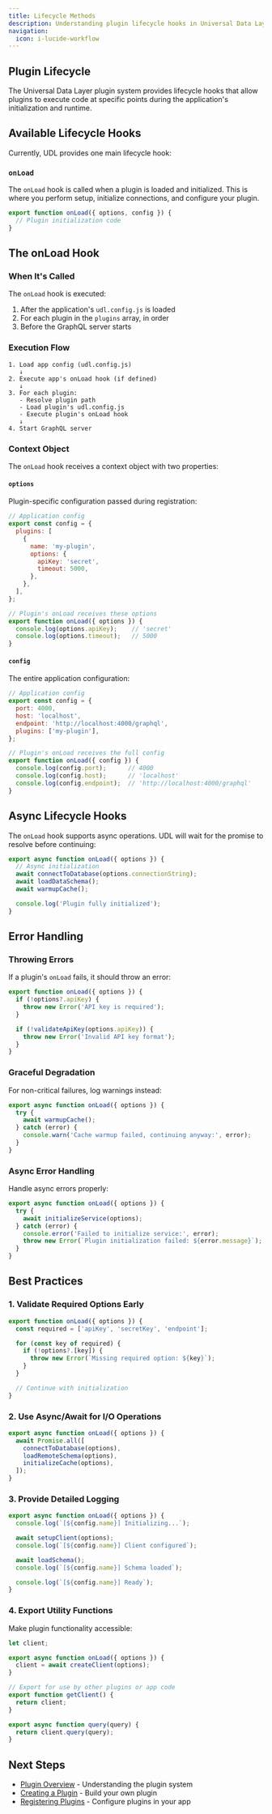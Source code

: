 ```yaml
---
title: Lifecycle Methods
description: Understanding plugin lifecycle hooks in Universal Data Layer
navigation:
  icon: i-lucide-workflow
---
```


## Plugin Lifecycle

The Universal Data Layer plugin system provides lifecycle hooks that allow plugins to execute code at specific points during the application's initialization and runtime.

## Available Lifecycle Hooks

Currently, UDL provides one main lifecycle hook:

### `onLoad`

The `onLoad` hook is called when a plugin is loaded and initialized. This is where you perform setup, initialize connections, and configure your plugin.

```javascript
export function onLoad({ options, config }) {
  // Plugin initialization code
}
```

## The onLoad Hook

### When It's Called

The `onLoad` hook is executed:

1. After the application's `udl.config.js` is loaded
2. For each plugin in the `plugins` array, in order
3. Before the GraphQL server starts

### Execution Flow

```
1. Load app config (udl.config.js)
   ↓
2. Execute app's onLoad hook (if defined)
   ↓
3. For each plugin:
   - Resolve plugin path
   - Load plugin's udl.config.js
   - Execute plugin's onLoad hook
   ↓
4. Start GraphQL server
```

### Context Object

The `onLoad` hook receives a context object with two properties:

#### `options`

Plugin-specific configuration passed during registration:

```javascript
// Application config
export const config = {
  plugins: [
    {
      name: 'my-plugin',
      options: {
        apiKey: 'secret',
        timeout: 5000,
      },
    },
  ],
};

// Plugin's onLoad receives these options
export function onLoad({ options }) {
  console.log(options.apiKey);    // 'secret'
  console.log(options.timeout);   // 5000
}
```

#### `config`

The entire application configuration:

```javascript
// Application config
export const config = {
  port: 4000,
  host: 'localhost',
  endpoint: 'http://localhost:4000/graphql',
  plugins: ['my-plugin'],
};

// Plugin's onLoad receives the full config
export function onLoad({ config }) {
  console.log(config.port);      // 4000
  console.log(config.host);      // 'localhost'
  console.log(config.endpoint);  // 'http://localhost:4000/graphql'
}
```

## Async Lifecycle Hooks

The `onLoad` hook supports async operations. UDL will wait for the promise to resolve before continuing:

```javascript
export async function onLoad({ options }) {
  // Async initialization
  await connectToDatabase(options.connectionString);
  await loadDataSchema();
  await warmupCache();

  console.log('Plugin fully initialized');
}
```

## Error Handling

### Throwing Errors

If a plugin's `onLoad` fails, it should throw an error:

```javascript
export function onLoad({ options }) {
  if (!options?.apiKey) {
    throw new Error('API key is required');
  }

  if (!validateApiKey(options.apiKey)) {
    throw new Error('Invalid API key format');
  }
}
```

### Graceful Degradation

For non-critical failures, log warnings instead:

```javascript
export async function onLoad({ options }) {
  try {
    await warmupCache();
  } catch (error) {
    console.warn('Cache warmup failed, continuing anyway:', error);
  }
}
```

### Async Error Handling

Handle async errors properly:

```javascript
export async function onLoad({ options }) {
  try {
    await initializeService(options);
  } catch (error) {
    console.error('Failed to initialize service:', error);
    throw new Error(`Plugin initialization failed: ${error.message}`);
  }
}
```

## Best Practices

### 1. Validate Required Options Early

```javascript
export function onLoad({ options }) {
  const required = ['apiKey', 'secretKey', 'endpoint'];

  for (const key of required) {
    if (!options?.[key]) {
      throw new Error(`Missing required option: ${key}`);
    }
  }

  // Continue with initialization
}
```

### 2. Use Async/Await for I/O Operations

```javascript
export async function onLoad({ options }) {
  await Promise.all([
    connectToDatabase(options),
    loadRemoteSchema(options),
    initializeCache(options),
  ]);
}
```

### 3. Provide Detailed Logging

```javascript
export async function onLoad({ options }) {
  console.log(`[${config.name}] Initializing...`);

  await setupClient(options);
  console.log(`[${config.name}] Client configured`);

  await loadSchema();
  console.log(`[${config.name}] Schema loaded`);

  console.log(`[${config.name}] Ready`);
}
```

### 4. Export Utility Functions

Make plugin functionality accessible:

```javascript
let client;

export async function onLoad({ options }) {
  client = await createClient(options);
}

// Export for use by other plugins or app code
export function getClient() {
  return client;
}

export async function query(query) {
  return client.query(query);
}
```

## Next Steps

- [Plugin Overview](/plugins/overview) - Understanding the plugin system
- [Creating a Plugin](/plugins/creating-plugins) - Build your own plugin
- [Registering Plugins](/plugins/registering-plugins) - Configure plugins in your app
